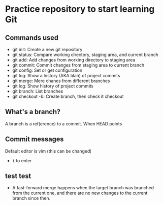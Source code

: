 # Practice repository to start learning Git


## Commands used

- git init: Create a new git repository
- git status: Compare working directory, staging area, and current branch
- git add: Add changes from working directory to staging area
- git commit: Commit changes from staging area to current branch
- git config: Set or get configuration
- git log: Show a history (AKA blah) of project commits
- git merge: Mere chanes from different branches
- git log: Show history of project commits
- git branch: List branches
- git checkout -b: Create branch, then check it checkout

## What's a branch?

A branch is a ref(erence) to a commit. When HEAD points

## Commit messages

Default editor is vim (this can be changed)
 - `i` to enter

 ## test test


- A fast-forward merge happens when the target branch was branched from the current one, and there are no new changes to the current branch since then.
